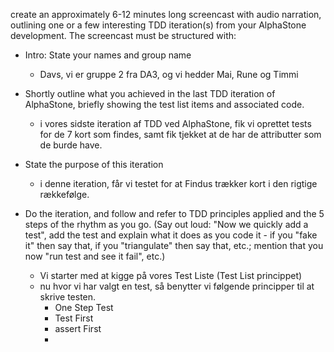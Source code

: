 create an approximately 6-12 minutes long screencast with audio narration, 
outlining one or a few interesting TDD iteration(s) from your AlphaStone development. 
The screencast must be structured with:

* Intro: State your names and group name 
  * Davs, vi er gruppe 2 fra DA3, og vi hedder Mai, Rune og Timmi

* Shortly outline what you achieved in the last TDD iteration of AlphaStone, briefly showing the test list items and associated code. 
  * i vores sidste iteration af TDD ved AlphaStone, fik vi oprettet tests for de 7 kort som findes, 
    samt fik tjekket at de har de attributter som de burde have.

* State the purpose of this iteration
  * i denne iteration, får vi testet for at Findus trækker kort i den rigtige rækkefølge.

* Do the iteration, and follow and refer to TDD principles applied and the 5 steps of the rhythm as you go.
(Say out loud: "Now we quickly add a test", add the test and explain what it does as you code it - if you "fake it" then say that, if you "triangulate" then say that, 
etc.; mention that you now "run test and see it fail", etc.)
  * Vi starter med at kigge på vores Test Liste (Test List princippet)
  * nu hvor vi har valgt en test, så benytter vi følgende principper til at skrive testen.
    * One Step Test
    * Test First
    * assert First
    * 
